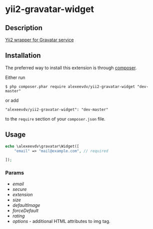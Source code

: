 yii2-gravatar-widget
====================

## Description

[Yii2 wrapper for Gravatar service](https://gravatar.com)

## Installation

The preferred way to install this extension is through [composer](http://getcomposer.org/download/).

Either run

```
$ php composer.phar require alexeevdv/yii2-gravatar-widget "dev-master"
```

or add

```
"alexeevdv/yii2-gravatar-widget": "dev-master"
```

to the ```require``` section of your `composer.json` file.

## Usage

```php
echo \alexeevdv\gravatar\Widget([
    "email" => "mail@example.com", // required

]);
```

### Params

 - *email* 
 - *secure*
 - *extension*
 - *size*
 - *defaultImage*
 - *forceDefault*
 - *rating*
 - *options* - additional HTML attributes to img tag.

